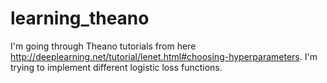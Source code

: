 # learning_theano
I'm going through Theano tutorials from here http://deeplearning.net/tutorial/lenet.html#choosing-hyperparameters. I'm trying to implement different logistic loss functions. 
